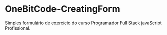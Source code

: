# OneBitCode-CreatingForm
Simples formulário de exercício do curso Programador Full Stack javaScript Profissional.
